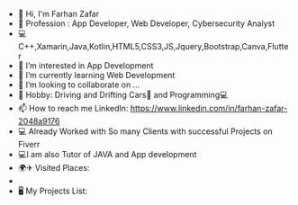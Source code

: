 - 👋 Hi, I'm Farhan Zafar
- 💼 Profession : App Developer, Web Developer, Cybersecurity Analyst
- 💻 C++,Xamarin,Java,Kotlin,HTML5,CSS3,JS,Jquery,Bootstrap,Canva,Flutter
- 👀 I’m interested in App Development
- 🌱 I’m currently learning Web Development
- 💞️ I’m looking to collaborate on ...
- 👮 Hobby: Driving and Drifting Cars🚗 and Programming💻
- 📫 How to reach me LinkedIn: https://www.linkedin.com/in/farhan-zafar-2048a9176
- 💻 Already Worked with So many Clients with successful Projects on Fiverr
- 💻I am also Tutor of JAVA and App development
- 🌍✈ Visited Places:
- 
- 🖥 My Projects List:


<!---
Farhanzuk/Farhanzuk is a ✨ special ✨ repository because its `README.md` (this file) appears on your GitHub profile.
You can click the Preview link to take a look at your changes.
--->
